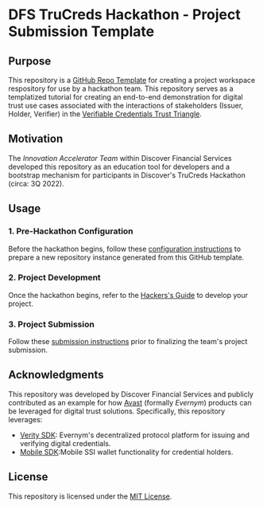 # DFS TruCreds Hackathon -  Project Submission Template

## Purpose
This repository is a [GitHub Repo Template][1] for creating a project workspace respository for use by a hackathon team. This repository serves as a templatized tutorial for creating an end-to-end demonstration for digital trust use cases associated with the interactions of stakeholders (Issuer, Holder, Verifier) in the [Verifiable Credentials Trust Triangle][2].

## Motivation
The *Innovation Accelerator Team* within Discover Financial Services developed this repository as an education tool for developers and a bootstrap mechanism for participants in Discover's TruCreds Hackathon (circa: 3Q 2022).

## Usage

### 1. Pre-Hackathon Configuration
Before the hackathon begins, follow these [configuration instructions](./submission-guides/configuration-instructions.md) to prepare a new repository instance generated from this GitHub template.

### 2. Project Development
Once the hackathon begins, refer to the [Hackers's Guide](./HELP.md) to develop your project.

### 3. Project Submission
Follow these [submission instructions](./submission-guides/submission-instructions.md) prior to finalizing the team's project submission.

## Acknowledgments
This repository was developed by Discover Financial Services and publicly contributed as an example for how [Avast](https://avast.com) (formally *Evernym*) products can be leveraged for digital trust solutions. Specifically, this repository leverages:

* [Verity SDK](https://gitlab.com/evernym/verity/verity-sdk): Evernym's decentralized protocol platform for issuing and verifying digital credentials.
* [Mobile SDK](https://gitlab.com/evernym/mobile):Mobile SSI wallet functionality for credential holders.

## License
This repository is licensed under the [MIT License](./LICENSE).










[1]: https://docs.github.com/en/free-pro-team@latest/github/creating-cloning-and-archiving-repositories/creating-a-template-repository
[2]: https://trustoverip.github.io/WP0010-toip-foundation-whitepaper/trust/vcred_trust_triangle/


[7]: https://docs.github.com/en/free-pro-team@latest/github/creating-cloning-and-archiving-repositories/creating-a-repository-from-a-template
[8]: https://docs.github.com/en/free-pro-team@latest/github/creating-cloning-and-archiving-repositories/cloning-a-repository








